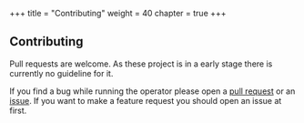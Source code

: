 +++
title = "Contributing"
weight = 40
chapter = true
+++

## Contributing

Pull requests are welcome. As these project is in a early stage there is currently no guideline for it. 

If you find a bug while running the operator please open a [pull request](https://github.com/soer3n/yaho/pulls) or an [issue](https://github.com/soer3n/yaho/issues). If you want to make a feature request you should open an issue at first.
